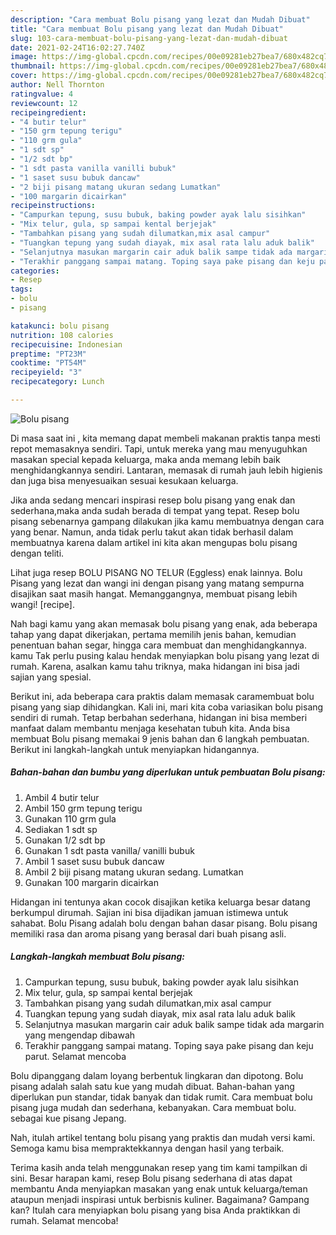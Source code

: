 ```yaml
---
description: "Cara membuat Bolu pisang yang lezat dan Mudah Dibuat"
title: "Cara membuat Bolu pisang yang lezat dan Mudah Dibuat"
slug: 103-cara-membuat-bolu-pisang-yang-lezat-dan-mudah-dibuat
date: 2021-02-24T16:02:27.740Z
image: https://img-global.cpcdn.com/recipes/00e09281eb27bea7/680x482cq70/bolu-pisang-foto-resep-utama.jpg
thumbnail: https://img-global.cpcdn.com/recipes/00e09281eb27bea7/680x482cq70/bolu-pisang-foto-resep-utama.jpg
cover: https://img-global.cpcdn.com/recipes/00e09281eb27bea7/680x482cq70/bolu-pisang-foto-resep-utama.jpg
author: Nell Thornton
ratingvalue: 4
reviewcount: 12
recipeingredient:
- "4 butir telur"
- "150 grm tepung terigu"
- "110 grm gula"
- "1 sdt sp"
- "1/2 sdt bp"
- "1 sdt pasta vanilla vanilli bubuk"
- "1 saset susu bubuk dancaw"
- "2 biji pisang matang ukuran sedang Lumatkan"
- "100 margarin dicairkan"
recipeinstructions:
- "Campurkan tepung, susu bubuk, baking powder ayak lalu sisihkan"
- "Mix telur, gula, sp sampai kental berjejak"
- "Tambahkan pisang yang sudah dilumatkan,mix asal campur"
- "Tuangkan tepung yang sudah diayak, mix asal rata lalu aduk balik"
- "Selanjutnya masukan margarin cair aduk balik sampe tidak ada margarin yang mengendap dibawah"
- "Terakhir panggang sampai matang. Toping saya pake pisang dan keju parut. Selamat mencoba"
categories:
- Resep
tags:
- bolu
- pisang

katakunci: bolu pisang 
nutrition: 108 calories
recipecuisine: Indonesian
preptime: "PT23M"
cooktime: "PT54M"
recipeyield: "3"
recipecategory: Lunch

---
```



![Bolu pisang](https://img-global.cpcdn.com/recipes/00e09281eb27bea7/680x482cq70/bolu-pisang-foto-resep-utama.jpg)

Di masa  saat ini , kita memang dapat membeli makanan praktis tanpa mesti repot memasaknya sendiri. Tapi, untuk mereka yang mau menyuguhkan masakan special kepada keluarga, maka anda memang lebih baik menghidangkannya sendiri. Lantaran, memasak di rumah jauh lebih higienis dan juga bisa menyesuaikan sesuai kesukaan keluarga.

Jika anda sedang mencari inspirasi resep bolu pisang yang enak dan sederhana,maka anda sudah berada di tempat yang tepat. Resep bolu pisang  sebenarnya gampang dilakukan jika kamu membuatnya dengan cara yang benar. Namun, anda tidak perlu takut akan tidak berhasil dalam membuatnya 
karena dalam artikel ini kita akan mengupas bolu pisang dengan teliti.  

Lihat juga resep BOLU PISANG NO TELUR (Eggless) enak lainnya. Bolu Pisang yang lezat dan wangi ini dengan pisang yang matang sempurna disajikan saat masih hangat. Memanggangnya, membuat pisang lebih wangi! [recipe].

Nah bagi kamu yang akan memasak bolu pisang yang enak, ada beberapa tahap yang dapat dikerjakan, pertama memilih jenis bahan, kemudian penentuan bahan segar, hingga cara membuat dan menghidangkannya. kamu Tak perlu pusing kalau hendak menyiapkan bolu pisang yang lezat di rumah. Karena, asalkan kamu  tahu triknya, maka hidangan ini bisa jadi sajian yang spesial.

Berikut ini, ada beberapa cara praktis  dalam memasak caramembuat bolu pisang yang siap dihidangkan. Kali ini, mari kita coba variasikan bolu pisang sendiri di rumah. Tetap berbahan sederhana, hidangan ini bisa memberi manfaat dalam membantu menjaga kesehatan tubuh kita. Anda bisa membuat Bolu pisang memakai 9 jenis bahan dan 6 langkah pembuatan. Berikut ini langkah-langkah untuk menyiapkan hidangannya.

<!--inarticleads1-->

##### Bahan-bahan dan bumbu yang diperlukan untuk pembuatan Bolu pisang:

1. Ambil 4 butir telur
1. Ambil 150 grm tepung terigu
1. Gunakan 110 grm gula
1. Sediakan 1 sdt sp
1. Gunakan 1/2 sdt bp
1. Gunakan 1 sdt pasta vanilla/ vanilli bubuk
1. Ambil 1 saset susu bubuk dancaw
1. Ambil 2 biji pisang matang ukuran sedang. Lumatkan
1. Gunakan 100 margarin dicairkan


Hidangan ini tentunya akan cocok disajikan ketika keluarga besar datang berkumpul dirumah. Sajian ini bisa dijadikan jamuan istimewa untuk sahabat. Bolu Pisang adalah bolu dengan bahan dasar pisang. Bolu pisang memiliki rasa dan aroma pisang yang berasal dari buah pisang asli. 

<!--inarticleads2-->

##### Langkah-langkah membuat Bolu pisang:

1. Campurkan tepung, susu bubuk, baking powder ayak lalu sisihkan
1. Mix telur, gula, sp sampai kental berjejak
1. Tambahkan pisang yang sudah dilumatkan,mix asal campur
1. Tuangkan tepung yang sudah diayak, mix asal rata lalu aduk balik
1. Selanjutnya masukan margarin cair aduk balik sampe tidak ada margarin yang mengendap dibawah
1. Terakhir panggang sampai matang. Toping saya pake pisang dan keju parut. Selamat mencoba


Bolu dipanggang dalam loyang berbentuk lingkaran dan dipotong. Bolu pisang adalah salah satu kue yang mudah dibuat. Bahan-bahan yang diperlukan pun standar, tidak banyak dan tidak rumit. Cara membuat bolu pisang juga mudah dan sederhana, kebanyakan. Cara membuat bolu. sebagai kue pisang Jepang. 

Nah, itulah artikel tentang  bolu pisang  yang praktis dan mudah versi kami. Semoga kamu bisa mempraktekkannya dengan hasil yang terbaik. 

Terima kasih anda telah menggunakan resep yang tim kami tampilkan di sini. Besar harapan kami, resep  Bolu pisang sederhana di atas dapat membantu Anda menyiapkan masakan yang enak untuk keluarga/teman ataupun menjadi inspirasi untuk berbisnis kuliner. Bagaimana? Gampang kan? Itulah cara menyiapkan bolu pisang yang bisa Anda praktikkan di rumah. Selamat mencoba!

